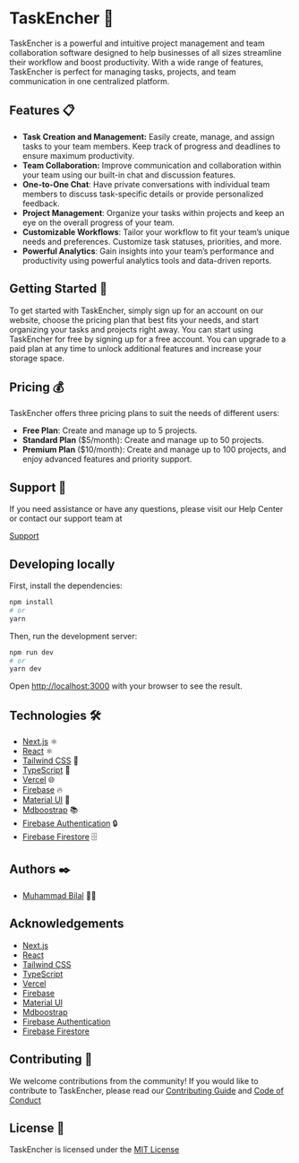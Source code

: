 # TaskEncher 🚀

TaskEncher is a powerful and intuitive project management and team collaboration software designed to help businesses of all sizes streamline their workflow and boost productivity. With a wide range of features, TaskEncher is perfect for managing tasks, projects, and team communication in one centralized platform.

## Features 📋
- **Task Creation and Management:** Easily create, manage, and assign tasks to your team members. Keep track of progress and deadlines to ensure maximum productivity.
- **Team Collaboration:** Improve communication and collaboration within your team using our built-in chat and discussion features.
- **One-to-One Chat**: Have private conversations with individual team members to discuss task-specific details or provide personalized feedback.
- **Project Management**: Organize your tasks within projects and keep an eye on the overall progress of your team.
- **Customizable Workflows**: Tailor your workflow to fit your team’s unique needs and preferences. Customize task statuses, priorities, and more.
- **Powerful Analytics**: Gain insights into your team’s performance and productivity using powerful analytics tools and data-driven reports.

## Getting Started 🚀
To get started with TaskEncher, simply sign up for an account on our website, choose the pricing plan that best fits your needs, and start organizing your tasks and projects right away.
You can start using TaskEncher for free by signing up for a free account. You can upgrade to a paid plan at any time to unlock additional features and increase your storage space.

## Pricing 💰
TaskEncher offers three pricing plans to suit the needs of different users:

- **Free Plan**: Create and manage up to 5 projects.
- **Standard Plan** ($5/month): Create and manage up to 50 projects.
- **Premium Plan** ($10/month): Create and manage up to 100 projects, and enjoy advanced features and priority support.

## Support 🤝
If you need assistance or have any questions, please visit our Help Center or contact our support team at 
<!-- Convert it to mail -->
[Support](mailto:"bilalmohib7896@gmail.com")

## Developing locally
First, install the dependencies:
```bash
npm install
# or
yarn
```

Then, run the development server:
```bash
npm run dev
# or
yarn dev
```

Open [http://localhost:3000](http://localhost:3000) with your browser to see the result.

## Technologies 🛠️
- [Next.js](https://nextjs.org/) ⚛️
- [React](https://reactjs.org/) ⚛️
- [Tailwind CSS](https://tailwindcss.com/) 🎨
- [TypeScript](https://www.typescriptlang.org/) 🚀
- [Vercel](https://vercel.com/) 🌐
- [Firebase](https://firebase.google.com/) 🔥
- [Material UI](https://material-ui.com/) 🎉
- [Mdboostrap](https://mdbootstrap.com/) 📚
- [Firebase Authentication](https://firebase.google.com/docs/auth) 🔒
- [Firebase Firestore](https://firebase.google.com/docs/firestore) 🗄️

## Authors ✒️
- [Muhammad Bilal](https://github.com/Muhammad-Bilal-7896/) 🧑‍💻

## Acknowledgements
- [Next.js](https://nextjs.org/)
- [React](https://reactjs.org/)
- [Tailwind CSS](https://tailwindcss.com/)
- [TypeScript](https://www.typescriptlang.org/)
- [Vercel](https://vercel.com/)
- [Firebase](https://firebase.google.com/)
- [Material UI](https://material-ui.com/)
- [Mdboostrap](https://mdbootstrap.com/)
- [Firebase Authentication](https://firebase.google.com/docs/auth)
- [Firebase Firestore](https://firebase.google.com/docs/firestore)

## Contributing 🤝
We welcome contributions from the community! If you would like to contribute to TaskEncher, please read our [Contributing Guide](https://github.com/taskencher/taskencher/blob/main/CONTRIBUTING.md) and [Code of Conduct](https://github.com/taskencher/taskencher/blob/main/CODE_OF_CONDUCT.md)

## License 📄
TaskEncher is licensed under the [MIT License](https://github.com/taskencher/taskencher/blob/main/LICENSE)
